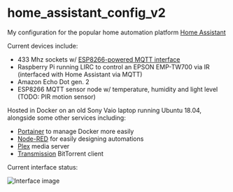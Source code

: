 # home_assistant_config_v2

My configuration for the popular home automation platform [Home Assistant](https://www.home-assistant.io/)

Current devices include:
  - 433 Mhz sockets w/ [ESP8266-powered MQTT interface](https://github.com/adam-c-fox/esp8266_433mhz_transmitter)
  - Raspberry Pi running LIRC to control an EPSON EMP-TW700 via IR (interfaced with Home Assistant via MQTT)
  - Amazon Echo Dot gen. 2
  - ESP8266 MQTT sensor node w/ temperature, humidity and light level (TODO: PIR motion sensor)
  
Hosted in Docker on an old Sony Vaio laptop running Ubuntu 18.04, alongside some other services including:
  - [Portainer](https://portainer.io/) to manage Docker more easily
  - [Node-RED](https://nodered.org/) for easily designing automations
  - [Plex](https://www.plex.tv/) media server
  - [Transmission](https://transmissionbt.com/) BitTorrent client
  
Current interface status:

![Interface image](https://i.imgur.com/3QfKANv.png)
